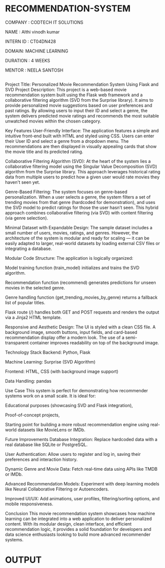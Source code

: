 # RECOMMENDATION-SYSTEM

COMPANY : CODTECH IT SOLUTIONS

NAME : Althi vinodh kumar

INTERN ID : CT04DN428

DOMAIN: MACHINE LEARNING

DURATION : 4 WEEKS

MENTOR : NEELA SANTOSH

##

Project Title: Personalized Movie Recommendation System Using Flask and SVD
Project Description:
This project is a web-based movie recommendation system built using the Flask web framework and a collaborative filtering algorithm (SVD from the Surprise library). It aims to provide personalized movie suggestions based on user preferences and past ratings. By allowing users to input their ID and select a genre, the system delivers predicted movie ratings and recommends the most suitable unwatched movies within the chosen category.

Key Features
User-Friendly Interface:
The application features a simple and intuitive front-end built with HTML and styled using CSS. Users can enter their User ID and select a genre from a dropdown menu. The recommendations are then displayed in visually appealing cards that show the movie title and its predicted rating.

Collaborative Filtering Algorithm (SVD):
At the heart of the system lies a collaborative filtering model using the Singular Value Decomposition (SVD) algorithm from the Surprise library. This approach leverages historical rating data from multiple users to predict how a given user would rate movies they haven't seen yet.

Genre-Based Filtering:
The system focuses on genre-based personalization. When a user selects a genre, the system filters a set of trending movies from that genre (hardcoded for demonstration), and uses the SVD model to predict ratings for those the user hasn’t seen. This hybrid approach combines collaborative filtering (via SVD) with content filtering (via genre selection).

Minimal Dataset with Expandable Design:
The sample dataset includes a small number of users, movies, ratings, and genres. However, the architecture of the system is modular and ready for scaling — it can be easily adapted to larger, real-world datasets by loading external CSV files or integrating a database.

Modular Code Structure:
The application is logically organized:

Model training function (train_model) initializes and trains the SVD algorithm.

Recommendation function (recommend) generates predictions for unseen movies in the selected genre.

Genre handling function (get_trending_movies_by_genre) returns a fallback list of popular titles.

Flask route (/) handles both GET and POST requests and renders the output via a Jinja2 HTML template.

Responsive and Aesthetic Design:
The UI is styled with a clean CSS file. A background image, smooth buttons, input fields, and card-based recommendation display offer a modern look. The use of a semi-transparent container improves readability on top of the background image.

Technology Stack
Backend: Python, Flask

Machine Learning: Surprise (SVD Algorithm)

Frontend: HTML, CSS (with background image support)

Data Handling: pandas

Use Case
This system is perfect for demonstrating how recommender systems work on a small scale. It is ideal for:

Educational purposes (showcasing SVD and Flask integration),

Proof-of-concept projects,

Starting point for building a more robust recommendation engine using real-world datasets like MovieLens or IMDb.

Future Improvements
Database Integration: Replace hardcoded data with a real database like SQLite or PostgreSQL.

User Authentication: Allow users to register and log in, saving their preferences and interaction history.

Dynamic Genre and Movie Data: Fetch real-time data using APIs like TMDB or IMDb.

Advanced Recommendation Models: Experiment with deep learning models like Neural Collaborative Filtering or Autoencoders.

Improved UI/UX: Add animations, user profiles, filtering/sorting options, and mobile responsiveness.

Conclusion
This movie recommendation system showcases how machine learning can be integrated into a web application to deliver personalized content. With its modular design, clean interface, and efficient recommendation logic, it provides a solid foundation for developers and data science enthusiasts looking to build more advanced recommender systems.
##

# OUTPUT

